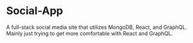 # Social-App

A full-stack social media site that utilizes MongoDB, React, and GraphQL.
Mainly just trying to get more comfortable with React and GraphQL.

